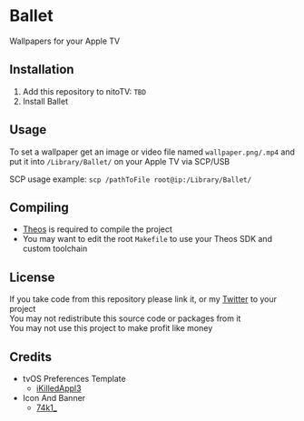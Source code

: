 # Ballet
Wallpapers for your Apple TV

## Installation
1. Add this repository to nitoTV: `TBD`
2. Install Ballet

## Usage
To set a wallpaper get an image or video file named `wallpaper.png/.mp4` and put it into `/Library/Ballet/` on your Apple TV via SCP/USB

SCP usage example:
`scp /pathToFile root@ip:/Library/Ballet/`

## Compiling
  - [Theos](https://theos.dev/) is required to compile the project
  - You may want to edit the root `Makefile` to use your Theos SDK and custom toolchain

## License
If you take code from this repository please link it, or my [Twitter](https://twitter.com/schneelittchen) to your project<br>
You may not redistribute this source code or packages from it<br>
You may not use this project to make profit like money

## Credits
  - tvOS Preferences Template
    - [iKilledAppl3](https://twitter.com/iKilledAppl3)
  - Icon And Banner
    - [74k1_](https://twitter.com/74k1_)